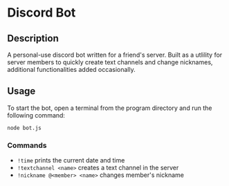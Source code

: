 # Discord Bot

## Description
A personal-use discord bot written for a friend's server. Built as a utlility for server members to quickly create text channels and change nicknames, additional functionalities added occasionally.

## Usage
To start the bot, open a terminal from the program directory and run the following command:
```
node bot.js
```

### Commands

- ``!time`` prints the current date and time
- ``!textchannel <name>`` creates a text channel in the server
- ``!nickname @<member> <name>`` changes member's nickname  
